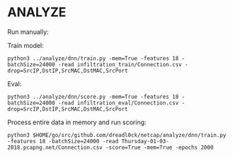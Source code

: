 # ANALYZE

Run manually:

Train model:

    python3 ../analyze/dnn/train.py -mem=True -features 18 -batchSize=24000 -read infiltration_train/Connection.csv -drop=SrcIP,DstIP,SrcMAC,DstMAC,SrcPort  

Eval:

    python3 ../analyze/dnn/score.py -mem=True -features 18 -batchSize=24000 -read infiltration_eval/Connection.csv -drop=SrcIP,DstIP,SrcMAC,DstMAC,SrcPort  

Process entire data in memory and run scoring:

    python3 $HOME/go/src/github.com/dreadl0ck/netcap/analyze/dnn/train.py -features 18 -batchSize=24000 -read Thursday-01-03-2018.pcapng.net/Connection.csv -score=True -mem=True -epochs 2000
